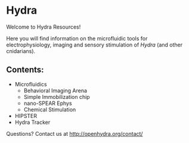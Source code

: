# Hydra


Welcome to Hydra Resources!

Here you will find information on the microfluidic tools for electrophysiology, imaging and sensory stimulation of _Hydra_ (and other cnidarians).


## Contents:
- Microfluidics
  - Behavioral Imaging Arena
  - Simple Immobilization chip
  - nano-SPEAR Ephys
  - Chemical Stimulation
- HIPSTER
- Hydra Tracker



Questions? Contact us at http://openhydra.org/contact/
